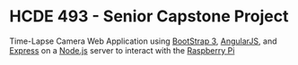 # HCDE 493 - Senior Capstone Project

Time-Lapse Camera Web Application using [BootStrap 3](http://getbootstrap.com/), [AngularJS](http://angularjs.org/), and [Express](http://expressjs.com/) on a [Node.js](http://nodejs.org/) server to interact with the [Raspberry Pi](http://www.raspberrypi.org/)